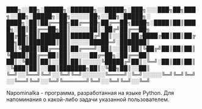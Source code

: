 ███╗░░██╗░█████╗░██████╗░░█████╗░███╗░░░███╗██╗███╗░░██╗░█████╗░██╗░░░░░██╗░░██╗░█████╗░
████╗░██║██╔══██╗██╔══██╗██╔══██╗████╗░████║██║████╗░██║██╔══██╗██║░░░░░██║░██╔╝██╔══██╗
██╔██╗██║███████║██████╔╝██║░░██║██╔████╔██║██║██╔██╗██║███████║██║░░░░░█████═╝░███████║
██║╚████║██╔══██║██╔═══╝░██║░░██║██║╚██╔╝██║██║██║╚████║██╔══██║██║░░░░░██╔═██╗░██╔══██║
██║░╚███║██║░░██║██║░░░░░╚█████╔╝██║░╚═╝░██║██║██║░╚███║██║░░██║███████╗██║░╚██╗██║░░██║
╚═╝░░╚══╝╚═╝░░╚═╝╚═╝░░░░░░╚════╝░╚═╝░░░░░╚═╝╚═╝╚═╝░░╚══╝╚═╝░░╚═╝╚══════╝╚═╝░░╚═╝╚═╝░░╚═╝


Napominalka - программа, разработанная на языке Python. Для напоминания о какой-либо задачи указанной пользователем.
